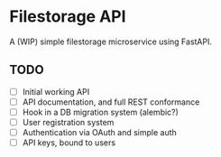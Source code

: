 # Filestorage API

A (WIP) simple filestorage microservice using FastAPI.

## TODO

- [ ] Initial working API
- [ ] API documentation, and full REST conformance
- [ ] Hook in a DB migration system (alembic?)
- [ ] User registration system
- [ ] Authentication via OAuth and simple auth
- [ ] API keys, bound to users
